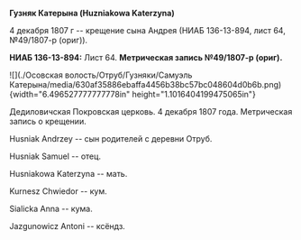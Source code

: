 **Гузняк Катерына (Huzniakowa Katerzyna)**

4 декабря 1807 г -- крещение сына Андрея (НИАБ 136-13-894, лист 64,
№49/1807-р (ориг)).

**НИАБ 136-13-894:** Лист 64. **Метрическая запись №49/1807-р (ориг).**

![](./Осовская волость/Отруб/Гузняки/Самуэль Катерына/media/630af35886ebaffa4456b38bc57bc048604d0b6b.png){width="6.496527777777778in"
height="1.1016404199475065in"}

Дедиловичская Покровская церковь. 4 декабря 1807 года. Метрическая
запись о крещении.

Husniak Andrzey -- сын родителей с деревни Отруб.

Husniak Samuel -- отец.

Husniakowa Katerzyna -- мать.

Kurnesz Chwiedor -- кум.

Sialicka Anna -- кума.

Jazgunowicz Antoni -- ксёндз.

